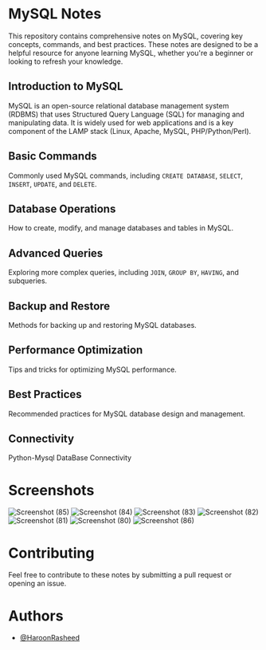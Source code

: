 # MySQL Notes

This repository contains comprehensive notes on MySQL, covering key concepts, commands, and best practices. These notes are designed to be a helpful resource for anyone learning MySQL, whether you're a beginner or looking to refresh your knowledge.


## Introduction to MySQL

MySQL is an open-source relational database management system (RDBMS) that uses Structured Query Language (SQL) for managing and manipulating data. It is widely used for web applications and is a key component of the LAMP stack (Linux, Apache, MySQL, PHP/Python/Perl).


## Basic Commands

Commonly used MySQL commands, including `CREATE DATABASE`, `SELECT`, `INSERT`, `UPDATE`, and `DELETE`.

## Database Operations

How to create, modify, and manage databases and tables in MySQL.

## Advanced Queries

Exploring more complex queries, including `JOIN`, `GROUP BY`, `HAVING`, and subqueries.

## Backup and Restore

Methods for backing up and restoring MySQL databases.

## Performance Optimization

Tips and tricks for optimizing MySQL performance.

## Best Practices

Recommended practices for MySQL database design and management.

## Connectivity

Python-Mysql DataBase Connectivity

# Screenshots

![Screenshot (85)](https://github.com/user-attachments/assets/3723ae17-efdf-46e0-81a9-7a39a155c9bd)
![Screenshot (84)](https://github.com/user-attachments/assets/1e885e81-2c2f-44ba-ba26-33c318b71f2d)
![Screenshot (83)](https://github.com/user-attachments/assets/df7219de-3e18-40e0-8454-11d1b314ec11)
![Screenshot (82)](https://github.com/user-attachments/assets/e4ea168a-2586-4cdc-9fe4-0ff9d3f32acb)
![Screenshot (81)](https://github.com/user-attachments/assets/11354281-cb2e-4456-bf24-8995224f8b85)
![Screenshot (80)](https://github.com/user-attachments/assets/d97f941c-bb27-4daf-9018-bd4be93fa9ac)
![Screenshot (86)](https://github.com/user-attachments/assets/fdc116b9-88df-4d42-89cc-8b7134ada054)


# Contributing

Feel free to contribute to these notes by submitting a pull request or opening an issue.


# Authors

- [@HaroonRasheed](https://github.com/Haroon1056)
